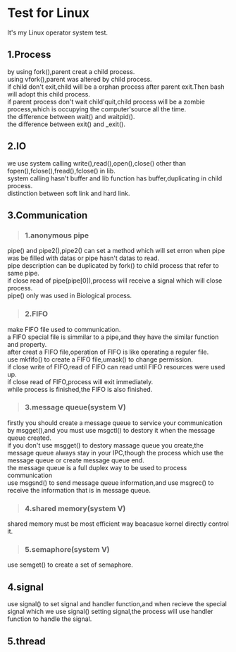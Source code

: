 # Test for Linux
It's my Linux operator system test.

## 1.Process
  by using fork(),parent creat a child process.<br>
  using vfork(),parent was altered by child process.<br>
  if child don't exit,child will be a orphan process after parent exit.Then bash will adopt this child process.<br>
  if parent process don't wait child'quit,child process will be a zombie process,which is occupying the computer'source all the time.<br>
  the difference between wait() and waitpid().<br>
  the difference between exit() and \_exit().<br>
  
## 2.IO
  we use system calling write(),read(),open(),close() other than fopen(),fclose(),fread(),fclose() in lib.<br>
  system calling hasn't buffer and lib function has buffer,duplicating in child process.<br>
  distinction between soft link and hard link.<br>

## 3.Communication
>### 1.anonymous pipe
  pipe() and pipe2(),pipe2() can set a method which will set erron when pipe was be filled with datas or pipe hasn't datas to read.<br>
  pipe description can be duplicated by fork() to child process that refer to same pipe.<br>
  if close read of pipe(pipe\[0]),process will receive a signal which will close process.<br>
  pipe() only was used in Biological process.<br>

>### 2.FIFO
  make FIFO file used to communication.<br>
  a FIFO special file is simmilar to a pipe,and they have the similar function and property.<br>
  after creat a FIFO file,operation of FIFO is like operating a reguler file.<br>
  use mkfifo() to create a FIFO file,umask() to change permission.<br>
  if close write of FIFO,read of FIFO can read until FIFO resources were used up.<br>
  if close read of FIFO,process will exit immediately.<br>
  while process is finished,the FIFO is also finished.<br>

>### 3.message queue(system V)
  firstly you should create a message queue to service your communication by msgget(),and you must use msgctl() to destory it when the message queue created.<br>
  if you don't use msgget() to destory massage queue you create,the message queue always stay in your IPC,though the process which use the message queue or create message queue end.<br>
  the message queue is a full duplex way to be used to process communication<br>
  use msgsnd() to send message queue information,and use msgrec() to receive the information that is in message queue.<br>

>### 4.shared memory(system V)
  shared memory must be most efficient way beacasue kornel directly control it.<br>

>### 5.semaphore(system V)
  use semget() to create a set of semaphore.<br>

## 4.signal
  use signal() to set signal and handler function,and when recieve the special signal which we use signal() setting signal,the process will use handler function to handle the signal.


## 5.thread
